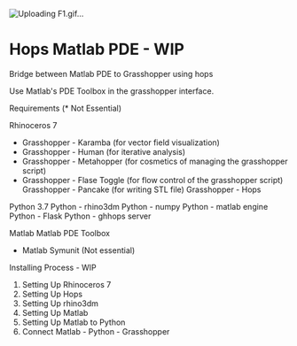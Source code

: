 ![Uploading F1.gif…]()

# Hops Matlab PDE - WIP
Bridge between Matlab PDE to Grasshopper using hops

Use Matlab's PDE Toolbox in the grasshopper interface.

Requirements (* Not Essential)

Rhinoceros 7
* Grasshopper - Karamba (for vector field visualization)
* Grasshopper - Human (for iterative analysis)
* Grasshopper - Metahopper (for cosmetics of managing the grasshopper script)
* Grasshopper - Flase Toggle (for flow control of the grasshopper script)
Grasshopper - Pancake (for writing STL file)
Grasshopper - Hops

Python 3.7
Python - rhino3dm
Python - numpy
Python - matlab engine
Python - Flask
Python - ghhops server

Matlab
Matlab PDE Toolbox
* Matlab Symunit (Not essential)

Installing Process - WIP
1. Setting Up Rhinoceros 7
2. Setting Up Hops
3. Setting Up rhino3dm
4. Setting Up Matlab
5. Setting Up Matlab to Python
6. Connect Matlab - Python - Grasshopper

